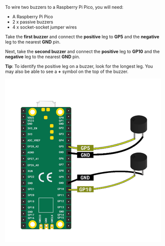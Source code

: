 To wire two buzzers to a Raspberry Pi Pico, you will need:

+ A Raspberry Pi Pico
+ 2 x passive buzzers
+ 4 x socket-socket jumper wires

Take the **first buzzer** and connect the **positive** leg to **GP5** and the **negative** leg to the nearest **GND** pin.

Next, take the **second buzzer** and connect the **positive** leg to **GP10** and the **negative** leg to the nearest **GND** pin.

**Tip**: To identify the positive leg on a buzzer, look for the longest leg. You may also be able to see a **+** symbol on the top of the buzzer.

![A diagram of two buzzers connected to a Raspberry Pi Pico.](images/stereo-buzzer-wiring.png)